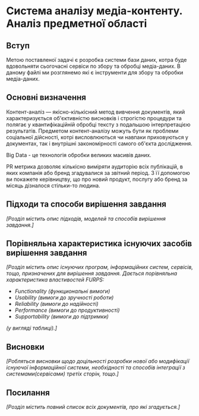 # Система аналізу медіа-контенту. Аналіз предметної області

## Вступ
Метою поставленої задачі є розробка системи бази даних, котра буде вдовольняти сьогочасні сервіси по збору та обробці медіа-даних.
В даному файлі ми розглянемо які є інструменти для збору та обробки медіа-даних.


## Основні визначення

Контент-аналіз — якісно-кількісний метод вивчення документів, який характеризується об'єктивністю висновків і строгістю процедури та полягає у квантифікаційній 
обробці тексту з подальшою інтерпретацією результатів. Предметом контент-аналізу можуть бути як проблеми соціальної дійсності, котрі висловлюються чи навпаки 
приховуються у документах, так і внутрішні закономірності самого об'єкта дослідження.

Big Data - це технологія обробки великих масивів даних. 

PR метрика дозволяє кількісно виміряти аудиторію всіх публікацій, в яких компанія або бренд згадувалися за звітний період. З її допомогою ви покажете
керівництву, що про новий продукт, послугу або бренд за місяць дізналося стільки-то людина.




## Підходи та способи вирішення завдання

*[Розділ містить опис підходів, моделей та способів вирішення завдання.]*

## Порівняльна характеристика існуючих засобів вирішення завдання

*[Розділ містить опис існуючих програм, інформаційних систем, сервісів, тощо, призначених для вирішення 
завдання. Дається порівняльна характеристика властивостей FURPS:*
- *Functionality (функциональні вимоги)*
- *Usability (вимоги до зручності роботи)*
- *Reliability (вимоги до надійності)*
- *Performance (вимоги до продуктивності)*
- *Supportability (вимоги до підтримки)*

 *(у вигляді таблиці).]*

## Висновки

*[Робляться висновки щодо доцільності розробки нової або модифікації існуючої інформаційної системи, необхідності та способів інтеграції з системами(сервісами) третіх сторін, тощо.]*

## Посилання

*[Розділ містить повний список всіх документів, про які згадується.]*
